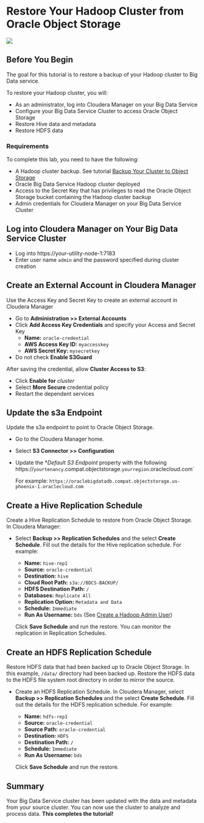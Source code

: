 # Restore Your Hadoop Cluster from Oracle Object Storage
  ![](images/100/Title-100.png)

## Before You Begin

The goal for this tutorial is to restore a backup of your Hadoop cluster to Big Data service.

To restore your Hadoop cluster, you will:
* As an administrator, log into Cloudera Manager on your Big Data Service
* Configure your Big Data Service Cluster to access Oracle Object Storage
* Restore Hive data and metadata 
* Restore HDFS data 

### Requirements

To complete this lab, you need to have the following:

* A Hadoop cluster backup.  See tutorial [Backup Your Cluster to Object Storage](lab-backuphadoop/bdr-to-objstore.md)
* Oracle Big Data Service Hadoop cluster deployed 
* Access to the Secret Key that has privileges to read the Oracle Object Storage bucket containing the Hadoop cluster backup
* Admin credentials for Cloudera Manager on your Big Data Service Cluster


## Log into Cloudera Manager on Your Big Data Service Cluster
* Log into https://your-utility-node-1:7183
* Enter user name `admin` and the password specified during cluster creation

## Create an External Account in Cloudera Manager
Use the Access Key and Secret Key to create an external account in Cloudera Manager
* Go to **Administration >> External Accounts**
* Click **Add Access Key Credentials** and specify your Access and Secret Key
  * **Name:**  `oracle-credential`
  * **AWS Access Key ID:** `myaccesskey`
  * **AWS Secret Key:** `mysecretkey`
* Do not check **Enable S3Guard**

After saving the credential, allow **Cluster Access to S3**:
* Click **Enable for** *cluster*
* Select **More Secure** credential policy
* Restart the dependent services

## Update the s3a Endpoint
Update the s3a endpoint to point to Oracle Object Storage.  
* Go to the Cloudera Manager home.  
* Select **S3 Connector >> Configuration**
* Update the **Default S3 Endpoint* property with the following
    https://`yourtenancy`.compat.objectstorage.`yourregion`.oraclecloud.com`

    For example:
    `https://oraclebigdatadb.compat.objectstorage.us-phoenix-1.oraclecloud.com`


## Create a Hive Replication Schedule
Create a Hive Replication Schedule to restore from Oracle Object Storage.  In Cloudera Manager:

* Select **Backup >> Replication Schedules** and the select **Create Schedule**.  Fill out the details for the Hive replication schedule.  For example:

  * **Name:**  `hive-rep1`
  * **Source:** `oracle-credential`
  * **Destination:** `hive`
  * **Cloud Root Path:**  `s3a://BDCS-BACKUP/`
  * **HDFS Destination Path:** `/`
  * **Databases:** `Replicate All`
  * **Replication Option:**  `Metadata and Data`
  * **Schedule:** `Immediate`
  * **Run As Username:** `bds`  (See [Create a Hadoop Admin User](lab-createuser/create-user.md))
  
  Click **Save Schedule** and run the restore.  You can monitor the replication in Replication Schedules.

## Create an HDFS Replication Schedule
Restore HDFS data that had been backed up to Oracle Object Storage.  In this example, `/data/` directory had been backed up.  Restore the HDFS data to the HDFS file system root directory in order to mirror the source.

* Create an HDFS Replication Schedule.  In Cloudera Manager, select **Backup >> Replication Schedules** and the select **Create Schedule**.  Fill out the details for the HDFS replication schedule.  For example:

  * **Name:**  `hdfs-rep1`
  * **Source:** `oracle-credential`
  * **Source Path:** `oracle-credential`
  * **Destination:** `HDFS`
  * **Destination Path:**  `/`
  * **Schedule:** `Immediate`
  * **Run As Username:** `bds`
  
  Click **Save Schedule** and run the restore.
  

## Summary
Your Big Data Service cluster has been updated with the data and metadata from your source cluster.  You can now use the cluster to analyze and process data.
**This completes the tutorial!**
